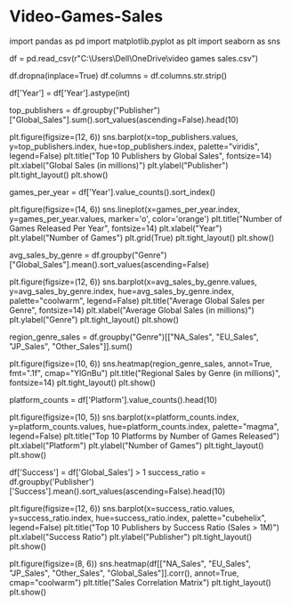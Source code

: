# Video-Games-Sales
import pandas as pd
import matplotlib.pyplot as plt
import seaborn as sns

df = pd.read_csv(r"C:\Users\Dell\OneDrive\video games sales.csv")


df.dropna(inplace=True)
df.columns = df.columns.str.strip()


df['Year'] = df['Year'].astype(int)


top_publishers = df.groupby("Publisher")["Global_Sales"].sum().sort_values(ascending=False).head(10)

plt.figure(figsize=(12, 6))
sns.barplot(x=top_publishers.values, y=top_publishers.index, hue=top_publishers.index, palette="viridis", legend=False)
plt.title("Top 10 Publishers by Global Sales", fontsize=14)
plt.xlabel("Global Sales (in millions)")
plt.ylabel("Publisher")
plt.tight_layout()
plt.show()


games_per_year = df['Year'].value_counts().sort_index()

plt.figure(figsize=(14, 6))
sns.lineplot(x=games_per_year.index, y=games_per_year.values, marker='o', color='orange')
plt.title("Number of Games Released Per Year", fontsize=14)
plt.xlabel("Year")
plt.ylabel("Number of Games")
plt.grid(True)
plt.tight_layout()
plt.show()


avg_sales_by_genre = df.groupby("Genre")["Global_Sales"].mean().sort_values(ascending=False)

plt.figure(figsize=(12, 6))
sns.barplot(x=avg_sales_by_genre.values, y=avg_sales_by_genre.index, hue=avg_sales_by_genre.index, palette="coolwarm", legend=False)
plt.title("Average Global Sales per Genre", fontsize=14)
plt.xlabel("Average Global Sales (in millions)")
plt.ylabel("Genre")
plt.tight_layout()
plt.show()


region_genre_sales = df.groupby("Genre")[["NA_Sales", "EU_Sales", "JP_Sales", "Other_Sales"]].sum()

plt.figure(figsize=(10, 6))
sns.heatmap(region_genre_sales, annot=True, fmt=".1f", cmap="YlGnBu")
plt.title("Regional Sales by Genre (in millions)", fontsize=14)
plt.tight_layout()
plt.show()


platform_counts = df['Platform'].value_counts().head(10)

plt.figure(figsize=(10, 5))
sns.barplot(x=platform_counts.index, y=platform_counts.values, hue=platform_counts.index, palette="magma", legend=False)
plt.title("Top 10 Platforms by Number of Games Released")
plt.xlabel("Platform")
plt.ylabel("Number of Games")
plt.tight_layout()
plt.show()


df['Success'] = df['Global_Sales'] > 1
success_ratio = df.groupby('Publisher')['Success'].mean().sort_values(ascending=False).head(10)

plt.figure(figsize=(12, 6))
sns.barplot(x=success_ratio.values, y=success_ratio.index, hue=success_ratio.index, palette="cubehelix", legend=False)
plt.title("Top 10 Publishers by Success Ratio (Sales > 1M)")
plt.xlabel("Success Ratio")
plt.ylabel("Publisher")
plt.tight_layout()
plt.show()


plt.figure(figsize=(8, 6))
sns.heatmap(df[["NA_Sales", "EU_Sales", "JP_Sales", "Other_Sales", "Global_Sales"]].corr(), annot=True, cmap="coolwarm")
plt.title("Sales Correlation Matrix")
plt.tight_layout()
plt.show()
